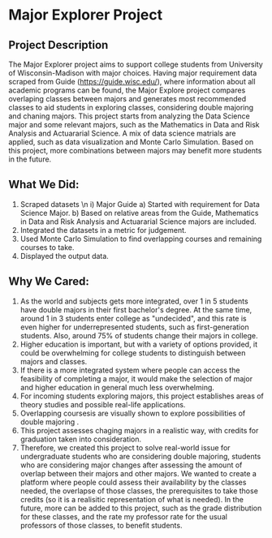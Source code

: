 # Major Explorer Project

## Project Description 
The Major Explorer project aims to support college students from University of Wisconsin-Madison with major choices. Having major requirement data scraped from Guide (https://guide.wisc.edu/), where information about all academic programs can be found, the Major Explore project compares overlaping classes between majors and generates most recommended classes to aid students in exploring classes, considering double majoring and chaning majors. This project starts from analyzing the Data Science major and some relevant majors, such as the Mathematics in Data and Risk Analysis and Actuararial Science. A mix of data science matrials are applied, such as data visualization and Monte Carlo Simulation. Based on this project, more combinations between majors may benefit more students in the future.

## What We Did:
1. Scraped datasets \n
   i) Major Guide
      a) Started with requirement for Data Science Major.
      b) Based on relative areas from the Guide, Mathematics in Data and Risk Analysis and Actuararial Science majors are included.
3. Integrated the datasets in a metric for judgement.
4. Used Monte Carlo Simulation to find overlapping courses and remaining courses to take.
5. Displayed the output data.
 
## Why We Cared:
1. As the world and subjects gets more integrated, over 1 in 5 students have double majors in their first bachelor's degree. At the same time, around 1 in 3 students enter college as "undecided", and this rate is even higher for underrepresented students, such as first-generation students. Also, around 75% of students change their majors in college.
2. Higher education is important, but with a variety of options provided, it could be overwhelming for college students to distinguish between majors and classes.
3. If there is a more integrated system where people can access the feasibility of completing a major, it would make the selection of major and higher education in general much less overwhelming.
4. For incoming students exploring majors, this project establishes areas of theory studies and possible real-life applications.
5. Overlapping coursesis are visually shown to explore possibilities of double majoring .
6. This project assesses chaging majors in a realistic way, with credits for graduation taken into consideration.
7. Therefore, we created this project to solve real-world issue for undergraduate students who are considering double majoring, students who are considering major changes after assessing the amount of overlap between their majors and other majors. We wanted to create a platform where people could assess their availability by the classes needed, the overlapse of those classes, the prerequisites to take those credits (so it is a realisitic representation of what is needed). In the future, more can be added to this project, such as the grade distribution for these classes, and the rate my professor rate for the usual professors of those classes, to benefit students.
